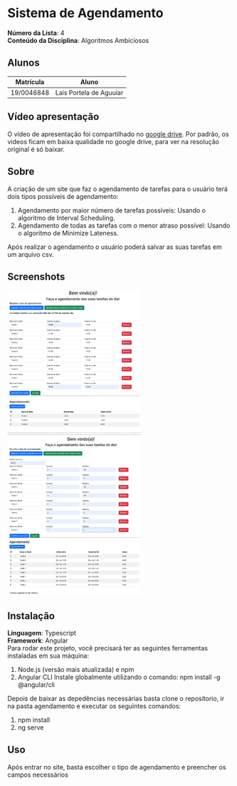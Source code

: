 
# Sistema de Agendamento

**Número da Lista**: 4<br>
**Conteúdo da Disciplina**: Algoritmos Ambiciosos<br>

## Alunos
|Matrícula | Aluno |
| -- | -- |
| 19/0046848  |  Laís Portela de Aguuiar |

## Vídeo apresentação
O vídeo de apresentação foi compartilhado no [google drive](https://drive.google.com/file/d/1AlQ7aL5asSt2VfP20iGONg4MErEVLYe6/view?usp=drive_link). Por padrão, os videos ficam em baixa qualidade no google drive, para ver na resolução original é só baixar. 


## Sobre 

A criação de um site que faz o agendamento de tarefas para o usuário terá dois tipos possíveis de agendamento:

1. Agendamento por maior número de tarefas possíveis: Usando o algoritmo de Interval Scheduling.
2. Agendamento de todas as tarefas com o menor atraso possível: Usando o algoritmo de Minimize Lateness.


Após realizar o agendamento o usuário poderá salvar as suas tarefas em um arquivo csv.

## Screenshots
<img src="imagens_e_csv/agendamentoMax-1.png" alt="" width="300">
<img src="imagens_e_csv/agendamentoMax-2.png" alt="" width="300">
<img src="imagens_e_csv/agendamentoAtraso-1.png" alt="" width="300">
<img src="imagens_e_csv/agendamentoAtraso-2.png" alt="" width="300">

## Instalação 
**Linguagem**: Typescript<br>
**Framework**: Angular<br>
Para rodar este projeto, você precisará ter as seguintes ferramentas instaladas em sua máquina:
1. Node.js (versão mais atualizada) e npm 
2. Angular CLI
    Instale globalmente utilizando o comando:
        npm install -g @angular/cli

Depois de baixar as depedências necessárias basta clone o reposítorio, ir na pasta agendamento e executar os seguintes comandos:
1. npm install
2. ng serve

## Uso 
Após entrar no site, basta escolher o tipo de agendamento e preencher os campos necessários

